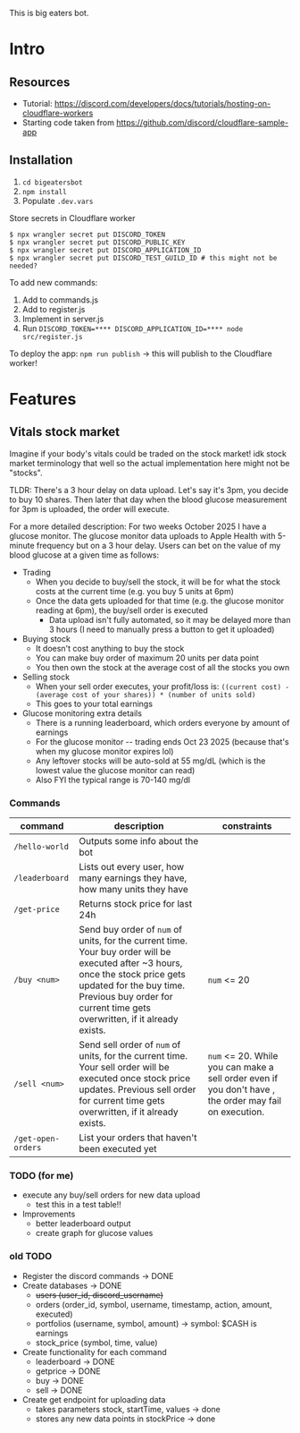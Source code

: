 This is big eaters bot.

# Intro
## Resources
- Tutorial: https://discord.com/developers/docs/tutorials/hosting-on-cloudflare-workers
- Starting code taken from https://github.com/discord/cloudflare-sample-app

## Installation
1. `cd bigeatersbot`
2. `npm install`
3. Populate `.dev.vars`

Store secrets in Cloudflare worker
```
$ npx wrangler secret put DISCORD_TOKEN
$ npx wrangler secret put DISCORD_PUBLIC_KEY
$ npx wrangler secret put DISCORD_APPLICATION_ID
$ npx wrangler secret put DISCORD_TEST_GUILD_ID # this might not be needed?
```

To add new commands:
1. Add to commands.js
2. Add to register.js
3. Implement in server.js
4. Run `DISCORD_TOKEN=**** DISCORD_APPLICATION_ID=**** node src/register.js`

To deploy the app:
`npm run publish` -> this will publish to the Cloudflare worker!

# Features
## Vitals stock market
Imagine if your body's vitals could be traded on the stock market! idk stock market terminology that well so the actual implementation here might not be "stocks".

TLDR: There's a 3 hour delay on data upload. Let's say it's 3pm, you decide to buy 10 shares. Then later that day when the blood glucose measurement for 3pm is uploaded, the order will execute.

For a more detailed description: For two weeks October 2025 I have a glucose monitor. The glucose monitor data uploads to Apple Health with 5-minute frequency but on a 3 hour delay. Users can bet on the value of my blood glucose at a given time as follows:
- Trading
    - When you decide to buy/sell the stock, it will be for what the stock costs at the current time (e.g. you buy 5 units at 6pm)
    - Once the data gets uploaded for that time (e.g. the glucose monitor reading at 6pm), the buy/sell order is executed
        - Data upload isn't fully automated, so it may be delayed more than 3 hours (I need to manually press a button to get it uploaded)
- Buying stock
    - It doesn't cost anything to buy the stock
    - You can make buy order of maximum 20 units per data point
    - You then own the stock at the average cost of all the stocks you own
- Selling stock
    - When your sell order executes, your profit/loss is: `((current cost) - (average cost of your shares)) * (number of units sold)`
    - This goes to your total earnings
- Glucose monitoring extra details
    - There is a running leaderboard, which orders everyone by amount of earnings
    - For the glucose monitor -- trading ends Oct 23 2025 (because that's when my glucose monitor expires lol)
    - Any leftover stocks will be auto-sold at 55 mg/dL (which is the lowest value the glucose monitor can read)
    - Also FYI the typical range is 70-140 mg/dl

### Commands
|command|description|constraints|
|-|-|-|
|`/hello-world`|Outputs some info about the bot||
|`/leaderboard`|Lists out every user, how many earnings they have, how many units they have||
|`/get-price`|Returns stock price for last 24h||
|`/buy <num>`|Send buy order of `num` of units, for the current time. Your buy order will be executed after ~3 hours, once the stock price gets updated for the buy time. Previous buy order for current time gets overwritten, if it already exists. |`num` <= 20|
|`/sell <num>`|Send sell order of `num` of units, for the current time. Your sell order will be executed once stock price updates. Previous sell order for current time gets overwritten, if it already exists.|`num` <= 20. While you can make a sell order even if you don't have , the order may fail on execution.|
|`/get-open-orders`|List your orders that haven't been executed yet||

### TODO (for me)
- execute any buy/sell orders for new data upload
  - test this in a test table!!
- Improvements
  - better leaderboard output
  - create graph for glucose values

### old TODO
- Register the discord commands -> DONE
- Create databases -> DONE
  - ~~users (user_id, discord_username)~~
  - orders (order_id, symbol, username, timestamp, action, amount, executed)
  - portfolios (username, symbol, amount) -> symbol: $CASH is earnings
  - stock_price (symbol, time, value)
- Create functionality for each command
  - leaderboard -> DONE
  - getprice -> DONE
  - buy -> DONE
  - sell -> DONE
- Create get endpoint for uploading data
  - takes parameters stock, startTime, values -> done
  - stores any new data points in stockPrice -> done
